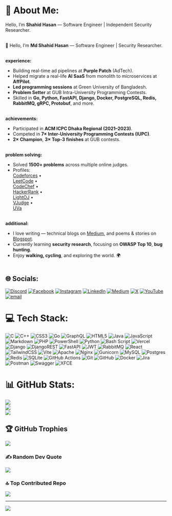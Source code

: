 # 💫 About Me:
Hello, I’m **Shahid Hasan** — Software Engineer | Independent Security Researcher.<br><br>

👋 Hello, I’m **Md Shahid Hasan** — Software Engineer | Security Researcher.<br><br>

**experience:**  
- Building real-time ad pipelines at **Purple Patch** (AdTech).  
- Helped migrate a real-life **AI SaaS** from monolith to microservices at **AffPilot**.  
- **Led programming sessions** at Green University of Bangladesh.  
- **Problem Setter** at GUB Intra-University Programming Contests.  
- Skilled in **Go, Python, FastAPI, Django, Docker, PostgreSQL, Redis, RabbitMQ, gRPC, Protobuf**, and more.<br><br>

**achievements:**  
- Participated in **ACM ICPC Dhaka Regional (2021–2023)**.  
- Competed in **7× Inter-University Programming Contests (IUPC)**.  
- **2× Champion**, **3× Top-3 finishes** at GUB contests.<br><br>

**problem solving:**  
- Solved **1500+ problems** across multiple online judges.  
- Profiles:  
  [Codeforces](https://codeforces.com/profile/grazier) •  
  [LeetCode](https://leetcode.com/u/grazierShahid/) •  
  [CodeChef](https://www.codechef.com/users/grazier_shahid) •  
  [HackerRank](https://www.hackerrank.com/profile/shaahid_cse) •  
  [LightOJ](https://lightoj.com/user/grazier) •  
  [VJudge](https://vjudge.net/user/grazier) •  
  [UVa](https://uhunt.onlinejudge.org/id/1060025)<br><br>

**additional:**  
- I love writing — technical blogs on [Medium](https://medium.com/@shaahid.cse), and poems & stories on [Blogspot](https://grazierscanvas.blogspot.com/).  
- Currently learning **security research**, focusing on **OWASP Top 10**, **bug hunting**.  
- Enjoy **walking, cycling**, and exploring the world. 🌍<br><br>



## 🌐 Socials:
[![Discord](https://img.shields.io/badge/Discord-%237289DA.svg?logo=discord&logoColor=white)](https://discord.gg/862749441525547028) [![Facebook](https://img.shields.io/badge/Facebook-%231877F2.svg?logo=Facebook&logoColor=white)](https://facebook.com/grazierShahid) [![Instagram](https://img.shields.io/badge/Instagram-%23E4405F.svg?logo=Instagram&logoColor=white)](https://instagram.com/grazier_shahid) [![LinkedIn](https://img.shields.io/badge/LinkedIn-%230077B5.svg?logo=linkedin&logoColor=white)](https://linkedin.com/in/shahid-cse) [![Medium](https://img.shields.io/badge/Medium-12100E?logo=medium&logoColor=white)](https://medium.com/@shaahid.cse) [![X](https://img.shields.io/badge/X-black.svg?logo=X&logoColor=white)](https://x.com/grazierShahid) [![YouTube](https://img.shields.io/badge/YouTube-%23FF0000.svg?logo=YouTube&logoColor=white)](https://youtube.com/@grazier_) [![email](https://img.shields.io/badge/Email-D14836?logo=gmail&logoColor=white)](mailto:shaahid.cse@gmail.com) 

# 💻 Tech Stack:
![C](https://img.shields.io/badge/c-%2300599C.svg?style=flat&logo=c&logoColor=white) ![C++](https://img.shields.io/badge/c++-%2300599C.svg?style=flat&logo=c%2B%2B&logoColor=white) ![CSS3](https://img.shields.io/badge/css3-%231572B6.svg?style=flat&logo=css3&logoColor=white) ![Go](https://img.shields.io/badge/go-%2300ADD8.svg?style=flat&logo=go&logoColor=white) ![GraphQL](https://img.shields.io/badge/-GraphQL-E10098?style=flat&logo=graphql&logoColor=white) ![HTML5](https://img.shields.io/badge/html5-%23E34F26.svg?style=flat&logo=html5&logoColor=white) ![Java](https://img.shields.io/badge/java-%23ED8B00.svg?style=flat&logo=openjdk&logoColor=white) ![JavaScript](https://img.shields.io/badge/javascript-%23323330.svg?style=flat&logo=javascript&logoColor=%23F7DF1E) ![Markdown](https://img.shields.io/badge/markdown-%23000000.svg?style=flat&logo=markdown&logoColor=white) ![PHP](https://img.shields.io/badge/php-%23777BB4.svg?style=flat&logo=php&logoColor=white) ![PowerShell](https://img.shields.io/badge/PowerShell-%235391FE.svg?style=flat&logo=powershell&logoColor=white) ![Python](https://img.shields.io/badge/python-3670A0?style=flat&logo=python&logoColor=ffdd54) ![Bash Script](https://img.shields.io/badge/bash_script-%23121011.svg?style=flat&logo=gnu-bash&logoColor=white) ![Vercel](https://img.shields.io/badge/vercel-%23000000.svg?style=flat&logo=vercel&logoColor=white) ![Django](https://img.shields.io/badge/django-%23092E20.svg?style=flat&logo=django&logoColor=white) ![DjangoREST](https://img.shields.io/badge/DJANGO-REST-ff1709?style=flat&logo=django&logoColor=white&color=ff1709&labelColor=gray) ![FastAPI](https://img.shields.io/badge/FastAPI-005571?style=flat&logo=fastapi) ![JWT](https://img.shields.io/badge/JWT-black?style=flat&logo=JSON%20web%20tokens) ![RabbitMQ](https://img.shields.io/badge/rabbitmq-FF6600?style=flat&logo=rabbitmq&logoColor=white) ![React](https://img.shields.io/badge/react-%2320232a.svg?style=flat&logo=react&logoColor=%2361DAFB) ![TailwindCSS](https://img.shields.io/badge/tailwindcss-%2338B2AC.svg?style=flat&logo=tailwind-css&logoColor=white) ![Vite](https://img.shields.io/badge/vite-%23646CFF.svg?style=flat&logo=vite&logoColor=white) ![Apache](https://img.shields.io/badge/apache-%23D42029.svg?style=flat&logo=apache&logoColor=white) ![Nginx](https://img.shields.io/badge/nginx-%23009639.svg?style=flat&logo=nginx&logoColor=white) ![Gunicorn](https://img.shields.io/badge/gunicorn-%298729.svg?style=flat&logo=gunicorn&logoColor=white) ![MySQL](https://img.shields.io/badge/mysql-4479A1.svg?style=flat&logo=mysql&logoColor=white) ![Postgres](https://img.shields.io/badge/postgres-%23316192.svg?style=flat&logo=postgresql&logoColor=white) ![Redis](https://img.shields.io/badge/redis-%23DD0031.svg?style=flat&logo=redis&logoColor=white) ![SQLite](https://img.shields.io/badge/sqlite-%2307405e.svg?style=flat&logo=sqlite&logoColor=white) ![GitHub Actions](https://img.shields.io/badge/github%20actions-%232671E5.svg?style=flat&logo=githubactions&logoColor=white) ![Git](https://img.shields.io/badge/git-%23F05033.svg?style=flat&logo=git&logoColor=white) ![GitHub](https://img.shields.io/badge/github-%23121011.svg?style=flat&logo=github&logoColor=white) ![Docker](https://img.shields.io/badge/docker-%230db7ed.svg?style=flat&logo=docker&logoColor=white) ![Jira](https://img.shields.io/badge/jira-%230A0FFF.svg?style=flat&logo=jira&logoColor=white) ![Postman](https://img.shields.io/badge/Postman-FF6C37?style=flat&logo=postman&logoColor=white) ![Swagger](https://img.shields.io/badge/-Swagger-%23Clojure?style=flat&logo=swagger&logoColor=white) ![XFCE](https://img.shields.io/badge/XFCE-%232284F2.svg?style=flat&logo=xfce&logoColor=white)
# 📊 GitHub Stats:
![](https://github-readme-stats.vercel.app/api?username=grazierShahid&theme=github_dark_dimmed&hide_border=false&include_all_commits=true&count_private=true)<br/>
![](https://nirzak-streak-stats.vercel.app/?user=grazierShahid&theme=github_dark_dimmed&hide_border=false)<br/>
![](https://github-readme-stats.vercel.app/api/top-langs/?username=grazierShahid&theme=github_dark_dimmed&hide_border=false&include_all_commits=true&count_private=true&layout=compact)

## 🏆 GitHub Trophies
![](https://github-profile-trophy.vercel.app/?username=grazierShahid&theme=dark&no-frame=false&no-bg=false&margin-w=4)

### ✍️ Random Dev Quote
![](https://quotes-github-readme.vercel.app/api?type=horizontal&theme=dark)

### 🔝 Top Contributed Repo
![](https://github-contributor-stats.vercel.app/api?username=grazierShahid&limit=5&theme=dark&combine_all_yearly_contributions=true)

---
[![](https://visitcount.itsvg.in/api?id=grazierShahid&icon=2&color=0)](https://visitcount.itsvg.in)

<!-- Proudly created with GPRM ( https://gprm.itsvg.in ) -->
